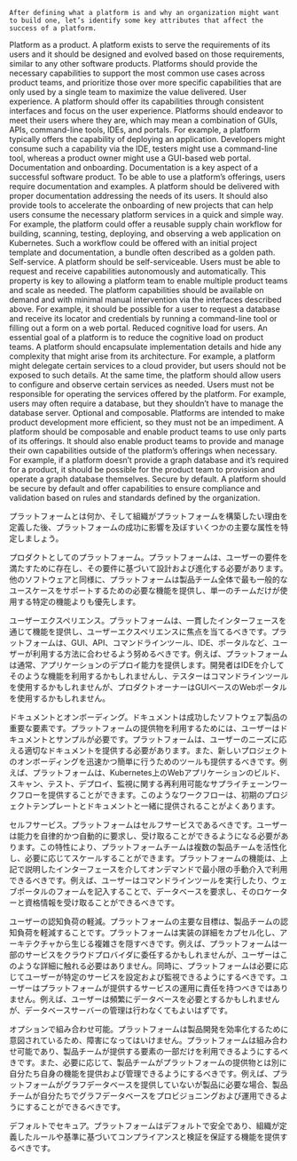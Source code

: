     After defining what a platform is and why an organization might want to build one, let’s identify some key attributes that affect the success of a platform.

Platform as a product. A platform exists to serve the requirements of its users and it should be designed and evolved based on those requirements, similar to any other software products. Platforms should provide the necessary capabilities to support the most common use cases across product teams, and prioritize those over more specific capabilities that are only used by a single team to maximize the value delivered.
User experience. A platform should offer its capabilities through consistent interfaces and focus on the user experience. Platforms should endeavor to meet their users where they are, which may mean a combination of GUIs, APIs, command-line tools, IDEs, and portals. For example, a platform typically offers the capability of deploying an application. Developers might consume such a capability via the IDE, testers might use a command-line tool, whereas a product owner might use a GUI-based web portal.
Documentation and onboarding. Documentation is a key aspect of a successful software product. To be able to use a platform’s offerings, users require documentation and examples. A platform should be delivered with proper documentation addressing the needs of its users. It should also provide tools to accelerate the onboarding of new projects that can help users consume the necessary platform services in a quick and simple way. For example, the platform could offer a reusable supply chain workflow for building, scanning, testing, deploying, and observing a web application on Kubernetes. Such a workflow could be offered with an initial project template and documentation, a bundle often described as a golden path.
Self-service. A platform should be self-serviceable. Users must be able to request and receive capabilities autonomously and automatically. This property is key to allowing a platform team to enable multiple product teams and scale as needed. The platform capabilities should be available on demand and with minimal manual intervention via the interfaces described above. For example, it should be possible for a user to request a database and receive its locator and credentials by running a command-line tool or filling out a form on a web portal.
Reduced cognitive load for users. An essential goal of a platform is to reduce the cognitive load on product teams. A platform should encapsulate implementation details and hide any complexity that might arise from its architecture. For example, a platform might delegate certain services to a cloud provider, but users should not be exposed to such details. At the same time, the platform should allow users to configure and observe certain services as needed. Users must not be responsible for operating the services offered by the platform. For example, users may often require a database, but they shouldn’t have to manage the database server.
Optional and composable. Platforms are intended to make product development more efficient, so they must not be an impediment. A platform should be composable and enable product teams to use only parts of its offerings. It should also enable product teams to provide and manage their own capabilities outside of the platform’s offerings when necessary. For example, if a platform doesn’t provide a graph database and it’s required for a product, it should be possible for the product team to provision and operate a graph database themselves.
Secure by default. A platform should be secure by default and offer capabilities to ensure compliance and validation based on rules and standards defined by the organization.

プラットフォームとは何か、そして組織がプラットフォームを構築したい理由を定義した後、プラットフォームの成功に影響を及ぼすいくつかの主要な属性を特定しましょう。

プロダクトとしてのプラットフォーム。プラットフォームは、ユーザーの要件を満たすために存在し、その要件に基づいて設計および進化する必要があります。他のソフトウェアと同様に、プラットフォームは製品チーム全体で最も一般的なユースケースをサポートするための必要な機能を提供し、単一のチームだけが使用する特定の機能よりも優先します。

ユーザーエクスペリエンス。プラットフォームは、一貫したインターフェースを通じて機能を提供し、ユーザーエクスペリエンスに焦点を当てるべきです。プラットフォームは、GUI、API、コマンドラインツール、IDE、ポータルなど、ユーザーが利用する方法に合わせるよう努めるべきです。例えば、プラットフォームは通常、アプリケーションのデプロイ能力を提供します。開発者はIDEを介してそのような機能を利用するかもしれませんし、テスターはコマンドラインツールを使用するかもしれませんが、プロダクトオーナーはGUIベースのWebポータルを使用するかもしれません。

ドキュメントとオンボーディング。ドキュメントは成功したソフトウェア製品の重要な要素です。プラットフォームの提供物を利用するためには、ユーザーはドキュメントとサンプルが必要です。プラットフォームは、ユーザーのニーズに応える適切なドキュメントを提供する必要があります。また、新しいプロジェクトのオンボーディングを迅速かつ簡単に行うためのツールも提供するべきです。例えば、プラットフォームは、Kubernetes上のWebアプリケーションのビルド、スキャン、テスト、デプロイ、監視に関する再利用可能なサプライチェーンワークフローを提供することができます。このようなワークフローは、初期のプロジェクトテンプレートとドキュメントと一緒に提供されることがよくあります。

セルフサービス。プラットフォームはセルフサービスであるべきです。ユーザーは能力を自律的かつ自動的に要求し、受け取ることができるようになる必要があります。この特性により、プラットフォームチームは複数の製品チームを活性化し、必要に応じてスケールすることができます。プラットフォームの機能は、上記で説明したインターフェースを介してオンデマンドで最小限の手動介入で利用できるべきです。例えば、ユーザーはコマンドラインツールを実行したり、ウェブポータルのフォームを記入することで、データベースを要求し、そのロケーターと資格情報を受け取ることができるべきです。

ユーザーの認知負荷の軽減。プラットフォームの主要な目標は、製品チームの認知負荷を軽減することです。プラットフォームは実装の詳細をカプセル化し、アーキテクチャから生じる複雑さを隠すべきです。例えば、プラットフォームは一部のサービスをクラウドプロバイダに委任するかもしれませんが、ユーザーはこのような詳細に触れる必要はありません。同時に、プラットフォームは必要に応じてユーザーが特定のサービスを設定および監視できるようにするべきです。ユーザーはプラットフォームが提供するサービスの運用に責任を持つべきではありません。例えば、ユーザーは頻繁にデータベースを必要とするかもしれませんが、データベースサーバーの管理は行わなくてもよいはずです。

オプションで組み合わせ可能。プラットフォームは製品開発を効率化するために意図されているため、障害になってはいけません。プラットフォームは組み合わせ可能であり、製品チームが提供する要素の一部だけを利用できるようにするべきです。また、必要に応じて、製品チームがプラットフォームの提供物とは別に自分たち自身の機能を提供および管理できるようにするべきです。例えば、プラットフォームがグラフデータベースを提供していないが製品に必要な場合、製品チームが自分たちでグラフデータベースをプロビジョニングおよび運用できるようにすることができるべきです。

デフォルトでセキュア。プラットフォームはデフォルトで安全であり、組織が定義したルールや基準に基づいてコンプライアンスと検証を保証する機能を提供するべきです。